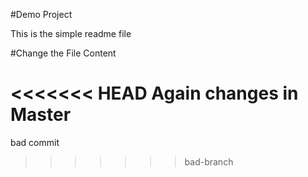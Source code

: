 #Demo Project 

This is the simple readme file

#Change the File Content

<<<<<<< HEAD
Again changes in Master
=======
bad commit
>>>>>>> bad-branch
